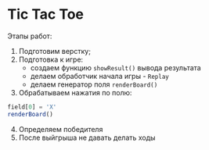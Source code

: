 # Tic Tac Toe

Этапы работ:
1. Подготовим верстку;
2. Подготовка к игре:
   - создаем функцию `showResult()` вывода результата
   - делаем обработчик начала игры - `Replay`
   - делаем генератор поля `renderBoard()`
3. Обрабатываем нажатия по полю:
```js
field[0] = 'X'
renderBoard()
```
4. Определяем победителя
5. После выйгрыша не давать делать ходы